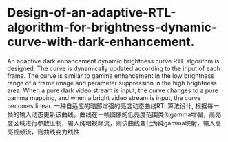 # Design-of-an-adaptive-RTL-algorithm-for-brightness-dynamic-curve-with-dark-enhancement.

An adaptive dark enhancement dynamic brightness curve RTL algorithm is designed. The curve is dynamically updated according to the input of each frame. The curve is similar to gamma enhancement in the low brightness range of a frame image and parameter suppression in the high brightness area. When a pure dark video stream is input, the curve changes to a pure gamma mapping, and when a bright video stream is input, the curve becomes linear.
一种自适应的暗部增强的亮度动态曲线RTL算法设计, 根据每一帧的输入动态更新该曲线，曲线在一帧图像的低亮度范围类似gamma增强，高亮度区域进行参数压制，输入纯暗视频流，则该曲线变化为纯gamma映射，输入高亮视频流，则曲线变为线性
